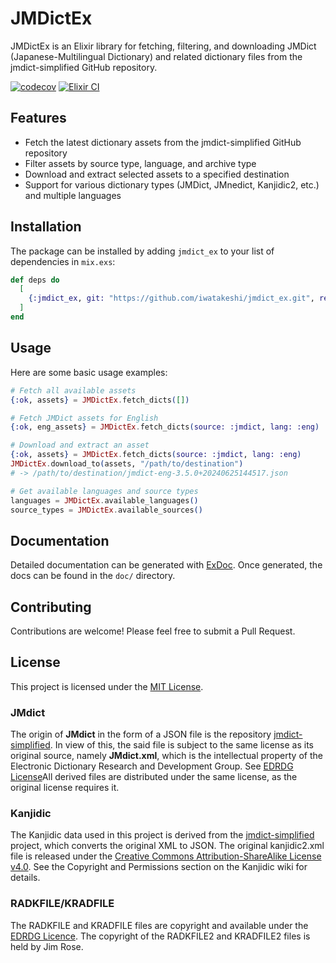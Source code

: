 # JMDictEx

JMDictEx is an Elixir library for fetching, filtering, and downloading JMDict (Japanese-Multilingual Dictionary) and related dictionary files from the jmdict-simplified GitHub repository.

[![codecov](https://codecov.io/gh/iwatakeshi/jmdict_ex/graph/badge.svg?token=5XYXSI97PO)](https://codecov.io/gh/iwatakeshi/jmdict_ex)
[![Elixir CI](https://github.com/iwatakeshi/jmdict_ex/actions/workflows/elixir.yml/badge.svg)](https://github.com/iwatakeshi/jmdict_ex/actions/workflows/elixir.yml)
## Features

- Fetch the latest dictionary assets from the jmdict-simplified GitHub repository
- Filter assets by source type, language, and archive type
- Download and extract selected assets to a specified destination
- Support for various dictionary types (JMDict, JMnedict, Kanjidic2, etc.) and multiple languages

## Installation

The package can be installed by adding `jmdict_ex` to your list of dependencies in `mix.exs`:

```elixir
def deps do
  [
    {:jmdict_ex, git: "https://github.com/iwatakeshi/jmdict_ex.git", ref: "main" }
  ]
end
```

## Usage

Here are some basic usage examples:

```elixir
# Fetch all available assets
{:ok, assets} = JMDictEx.fetch_dicts([])

# Fetch JMDict assets for English
{:ok, eng_assets} = JMDictEx.fetch_dicts(source: :jmdict, lang: :eng)

# Download and extract an asset
{:ok, assets} = JMDictEx.fetch_dicts(source: :jmdict, lang: :eng)
JMDictEx.download_to(assets, "/path/to/destination")
# -> /path/to/destination/jmdict-eng-3.5.0+20240625144517.json

# Get available languages and source types
languages = JMDictEx.available_languages()
source_types = JMDictEx.available_sources()
```

## Documentation

Detailed documentation can be generated with [ExDoc](https://github.com/elixir-lang/ex_doc). Once generated, the docs can be found in the `doc/` directory.

## Contributing

Contributions are welcome! Please feel free to submit a Pull Request.

## License

This project is licensed under the [MIT License](LICENSE.md).

### JMdict

The origin of **JMdict** in the form of a JSON file is the repository [jmdict-simplified][jmdict-simplified].
In view of this, the said file is subject to the same license as its original source, namely **JMdict.xml**,
which is the intellectual property of the Electronic Dictionary Research and Development Group. 
See [EDRDG License][EDRDG-license]All derived files are distributed under the same license, as the original license requires it.

### Kanjidic
The Kanjidic data used in this project is derived from the [jmdict-simplified][jmdict-simplified] project, which converts the original XML to JSON. The original kanjidic2.xml file is released under the [Creative Commons Attribution-ShareAlike License v4.0][CC-BY-SA-4]. See the Copyright and Permissions section on the Kanjidic wiki for details.

### RADKFILE/KRADFILE

The RADKFILE and KRADFILE files are copyright and available under the [EDRDG Licence][EDRDG-license].
The copyright of the RADKFILE2 and KRADFILE2 files is held by Jim Rose.

[jmdict-simplified]: https://github.com/scriptin/jmdict-simplified
[EDRDG-license]: http://www.edrdg.org/edrdg/licence.html
[Apache-2.0]: http://www.apache.org/licenses/LICENSE-2.0
[CC-BY-SA-4]: http://creativecommons.org/licenses/by-sa/4.0